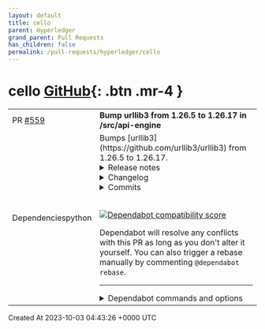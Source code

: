 ```yaml
---
layout: default
title: cello
parent: Hyperledger
grand_parent: Pull Requests
has_children: false
permalink: /pull-requests/hyperledger/cello
---
```


# cello <span class="fs-3 right-align">[GitHub](https://github.com/hyperledger/cello){: .btn .mr-4 }</span>


<div>
    <table>
        <tr>
            <td>
                PR <a href="https://github.com/hyperledger/cello/pull/559" class=".btn">#559</a>
            </td>
            <td>
                <b>
                    Bump urllib3 from 1.26.5 to 1.26.17 in /src/api-engine
                </b>
            </td>
        </tr>
        <tr>
            <td>
                <span class="chip">Dependencies</span><span class="chip">python</span>
            </td>
            <td>
                Bumps [urllib3](https://github.com/urllib3/urllib3) from 1.26.5 to 1.26.17.
<details>
<summary>Release notes</summary>
<p><em>Sourced from <a href="https://github.com/urllib3/urllib3/releases">urllib3's releases</a>.</em></p>
<blockquote>
<h2>1.26.17</h2>
<ul>
<li>Added the <code>Cookie</code> header to the list of headers to strip from requests when redirecting to a different host. As before, different headers can be set via <code>Retry.remove_headers_on_redirect</code>. (GHSA-v845-jxx5-vc9f)</li>
</ul>
<h2>1.26.16</h2>
<ul>
<li>Fixed thread-safety issue where accessing a <code>PoolManager</code> with many distinct origins would cause connection pools to be closed while requests are in progress (<a href="https://redirect.github.com/urllib3/urllib3/issues/2954">#2954</a>)</li>
</ul>
<h2>1.26.15</h2>
<ul>
<li>Fix socket timeout value when HTTPConnection is reused (<a href="https://redirect.github.com/urllib3/urllib3/issues/2645">urllib3/urllib3#2645</a>)</li>
<li>Remove &quot;!&quot; character from the unreserved characters in IPv6 Zone ID parsing (<a href="https://redirect.github.com/urllib3/urllib3/issues/2899">urllib3/urllib3#2899</a>)</li>
<li>Fix IDNA handling of 'x80' byte (<a href="https://redirect.github.com/urllib3/urllib3/issues/2901">urllib3/urllib3#2901</a>)</li>
</ul>
<h2>1.26.14</h2>
<ul>
<li>Fixed parsing of port 0 (zero) returning None, instead of 0 (<a href="https://redirect.github.com/urllib3/urllib3/issues/2850">#2850</a>)</li>
<li>Removed deprecated <code>HTTPResponse.getheaders()</code> calls in <code>urllib3.contrib</code> module.</li>
</ul>
<h2>1.26.13</h2>
<ul>
<li>Deprecated the <code>HTTPResponse.getheaders()</code> and <code>HTTPResponse.getheader()</code> methods.</li>
<li>Fixed an issue where parsing a URL with leading zeroes in the port would be rejected even when the port number after removing the zeroes was valid.</li>
<li>Fixed a deprecation warning when using cryptography v39.0.0.</li>
<li>Removed the <code>&lt;4</code> in the <code>Requires-Python</code> packaging metadata field.</li>
</ul>
<h2>1.26.12</h2>
<ul>
<li>Deprecated the <code>urllib3[secure]</code> extra and the <code>urllib3.contrib.pyopenssl</code> module. Both will be removed in v2.x. See this <a href="https://redirect.github.com/urllib3/urllib3/issues/2680">GitHub issue</a> for justification and info on how to migrate.</li>
</ul>
<h2>1.26.11</h2>
<p><strong>If you or your organization rely on urllib3 consider supporting us via <a href="https://github.com/sponsors/urllib3">GitHub Sponsors</a>.</strong></p>
<p>:warning: <strong>urllib3 v2.0 will drop support for Python 2</strong>: <a href="https://urllib3.readthedocs.io/en/latest/v2-roadmap.html">Read more in the v2.0 Roadmap</a></p>
<ul>
<li>Fixed an issue where reading more than 2 GiB in a call to HTTPResponse.read would raise an OverflowError on Python 3.9 and earlier.</li>
</ul>
<h2>1.26.10</h2>
<p><strong>If you or your organization rely on urllib3 consider supporting us via <a href="https://github.com/sponsors/urllib3">GitHub Sponsors</a>.</strong></p>
<p>:warning: <strong>urllib3 v2.0 will drop support for Python 2</strong>: <a href="https://urllib3.readthedocs.io/en/latest/v2-roadmap.html">Read more in the v2.0 Roadmap</a></p>
<p>:closed_lock_with_key: <strong>This is the first release to be signed with Sigstore!</strong> You can verify the distributables using the <code>.sig</code> and <code>.crt</code> files included on this release.</p>
<ul>
<li>Removed support for Python 3.5</li>
<li>Fixed an issue where a <code>ProxyError</code> recommending configuring the proxy as HTTP instead of HTTPS could appear even when an HTTPS proxy wasn't configured.</li>
</ul>
<h2>1.26.9</h2>
<p><strong>If you or your organization rely on urllib3 consider supporting us via <a href="https://github.com/sponsors/urllib3">GitHub Sponsors</a>.</strong></p>
<p>:warning: <strong>urllib3 v2.0 will drop support for Python 2</strong>: <a href="https://urllib3.readthedocs.io/en/latest/v2-roadmap.html">Read more in the v2.0 Roadmap</a></p>
<!-- raw HTML omitted -->
</blockquote>
<p>... (truncated)</p>
</details>
<details>
<summary>Changelog</summary>
<p><em>Sourced from <a href="https://github.com/urllib3/urllib3/blob/main/CHANGES.rst">urllib3's changelog</a>.</em></p>
<blockquote>
<h1>1.26.17 (2023-10-02)</h1>
<ul>
<li>Added the <code>Cookie</code> header to the list of headers to strip from requests when redirecting to a different host. As before, different headers can be set via <code>Retry.remove_headers_on_redirect</code>. (<code>[#3139](https://github.com/urllib3/urllib3/issues/3139) &lt;https://github.com/urllib3/urllib3/pull/3139&gt;</code>_)</li>
</ul>
<h1>1.26.16 (2023-05-23)</h1>
<ul>
<li>Fixed thread-safety issue where accessing a <code>PoolManager</code> with many distinct origins
would cause connection pools to be closed while requests are in progress (<code>[#2954](https://github.com/urllib3/urllib3/issues/2954) &lt;https://github.com/urllib3/urllib3/pull/2954&gt;</code>_)</li>
</ul>
<h1>1.26.15 (2023-03-10)</h1>
<ul>
<li>Fix socket timeout value when <code>HTTPConnection</code> is reused (<code>[#2645](https://github.com/urllib3/urllib3/issues/2645) &lt;https://github.com/urllib3/urllib3/issues/2645&gt;</code>__)</li>
<li>Remove &quot;!&quot; character from the unreserved characters in IPv6 Zone ID parsing
(<code>[#2899](https://github.com/urllib3/urllib3/issues/2899) &lt;https://github.com/urllib3/urllib3/issues/2899&gt;</code>__)</li>
<li>Fix IDNA handling of '\x80' byte (<code>[#2901](https://github.com/urllib3/urllib3/issues/2901) &lt;https://github.com/urllib3/urllib3/issues/2901&gt;</code>__)</li>
</ul>
<h1>1.26.14 (2023-01-11)</h1>
<ul>
<li>Fixed parsing of port 0 (zero) returning None, instead of 0. (<code>[#2850](https://github.com/urllib3/urllib3/issues/2850) &lt;https://github.com/urllib3/urllib3/issues/2850&gt;</code>__)</li>
<li>Removed deprecated getheaders() calls in contrib module. Fixed the type hint of <code>PoolKey.key_retries</code> by adding <code>bool</code> to the union. (<code>[#2865](https://github.com/urllib3/urllib3/issues/2865) &lt;https://github.com/urllib3/urllib3/issues/2865&gt;</code>__)</li>
</ul>
<h1>1.26.13 (2022-11-23)</h1>
<ul>
<li>Deprecated the <code>HTTPResponse.getheaders()</code> and <code>HTTPResponse.getheader()</code> methods.</li>
<li>Fixed an issue where parsing a URL with leading zeroes in the port would be rejected
even when the port number after removing the zeroes was valid.</li>
<li>Fixed a deprecation warning when using cryptography v39.0.0.</li>
<li>Removed the <code>&lt;4</code> in the <code>Requires-Python</code> packaging metadata field.</li>
</ul>
<h1>1.26.12 (2022-08-22)</h1>
<ul>
<li>Deprecated the <code>urllib3[secure]</code> extra and the <code>urllib3.contrib.pyopenssl</code> module.
Both will be removed in v2.x. See this <code>GitHub issue &lt;https://github.com/urllib3/urllib3/issues/2680&gt;</code>_
for justification and info on how to migrate.</li>
</ul>
<h1>1.26.11 (2022-07-25)</h1>
<ul>
<li>Fixed an issue where reading more than 2 GiB in a call to <code>HTTPResponse.read</code> would
raise an <code>OverflowError</code> on Python 3.9 and earlier.</li>
</ul>
<h1>1.26.10 (2022-07-07)</h1>
<!-- raw HTML omitted -->
</blockquote>
<p>... (truncated)</p>
</details>
<details>
<summary>Commits</summary>
<ul>
<li><a href="https://github.com/urllib3/urllib3/commit/c9016bf464751a02b7e46f8b86504f47d4238784"><code>c9016bf</code></a> Release 1.26.17</li>
<li><a href="https://github.com/urllib3/urllib3/commit/01220354d389cd05474713f8c982d05c9b17aafb"><code>0122035</code></a> Backport GHSA-v845-jxx5-vc9f (<a href="https://redirect.github.com/urllib3/urllib3/issues/3139">#3139</a>)</li>
<li><a href="https://github.com/urllib3/urllib3/commit/e63989f97d206e839ab9170c8a76e3e097cc60e8"><code>e63989f</code></a> Fix installing <code>brotli</code> extra on Python 2.7</li>
<li><a href="https://github.com/urllib3/urllib3/commit/2e7a24d08713a0131f0b3c7197889466d645cc49"><code>2e7a24d</code></a> [1.26] Configure OS for RTD to fix building docs</li>
<li><a href="https://github.com/urllib3/urllib3/commit/57181d6ea910ac7cb2ff83345d9e5e0eb816a0d0"><code>57181d6</code></a> [1.26] Improve error message when calling urllib3.request() (<a href="https://redirect.github.com/urllib3/urllib3/issues/3058">#3058</a>)</li>
<li><a href="https://github.com/urllib3/urllib3/commit/3c0148048a523325819377b23fc67f8d46afc3aa"><code>3c01480</code></a> [1.26] Run coverage even with failed jobs</li>
<li><a href="https://github.com/urllib3/urllib3/commit/d94029b7e2193ff47b627906a70e06377a09aae8"><code>d94029b</code></a> Release 1.26.16</li>
<li><a href="https://github.com/urllib3/urllib3/commit/18e92145e9cddbabdf51c98f54202aa37fd5d4c8"><code>18e9214</code></a> Use trusted publishing for PyPI</li>
<li><a href="https://github.com/urllib3/urllib3/commit/d25cf83bbae850a290fe34ed1610ae55c0558b36"><code>d25cf83</code></a> [1.26] Fix invalid test_ssl_failure_midway_through_conn</li>
<li><a href="https://github.com/urllib3/urllib3/commit/25cca389496b86ee809c21e5b641aeaa74809263"><code>25cca38</code></a> [1.26] Fix test_ssl_object_attributes</li>
<li>Additional commits viewable in <a href="https://github.com/urllib3/urllib3/compare/1.26.5...1.26.17">compare view</a></li>
</ul>
</details>
<br />


[![Dependabot compatibility score](https://dependabot-badges.githubapp.com/badges/compatibility_score?dependency-name=urllib3&package-manager=pip&previous-version=1.26.5&new-version=1.26.17)](https://docs.github.com/en/github/managing-security-vulnerabilities/about-dependabot-security-updates#about-compatibility-scores)

Dependabot will resolve any conflicts with this PR as long as you don't alter it yourself. You can also trigger a rebase manually by commenting `@dependabot rebase`.

[//]: # (dependabot-automerge-start)
[//]: # (dependabot-automerge-end)

---

<details>
<summary>Dependabot commands and options</summary>
<br />

You can trigger Dependabot actions by commenting on this PR:
- `@dependabot rebase` will rebase this PR
- `@dependabot recreate` will recreate this PR, overwriting any edits that have been made to it
- `@dependabot merge` will merge this PR after your CI passes on it
- `@dependabot squash and merge` will squash and merge this PR after your CI passes on it
- `@dependabot cancel merge` will cancel a previously requested merge and block automerging
- `@dependabot reopen` will reopen this PR if it is closed
- `@dependabot close` will close this PR and stop Dependabot recreating it. You can achieve the same result by closing it manually
- `@dependabot show <dependency name> ignore conditions` will show all of the ignore conditions of the specified dependency
- `@dependabot ignore this major version` will close this PR and stop Dependabot creating any more for this major version (unless you reopen the PR or upgrade to it yourself)
- `@dependabot ignore this minor version` will close this PR and stop Dependabot creating any more for this minor version (unless you reopen the PR or upgrade to it yourself)
- `@dependabot ignore this dependency` will close this PR and stop Dependabot creating any more for this dependency (unless you reopen the PR or upgrade to it yourself)
You can disable automated security fix PRs for this repo from the [Security Alerts page](https://github.com/hyperledger/cello/network/alerts).

</details>
            </td>
        </tr>
    </table>
    <div class="right-align">
        Created At 2023-10-03 04:43:26 +0000 UTC
    </div>
</div>

